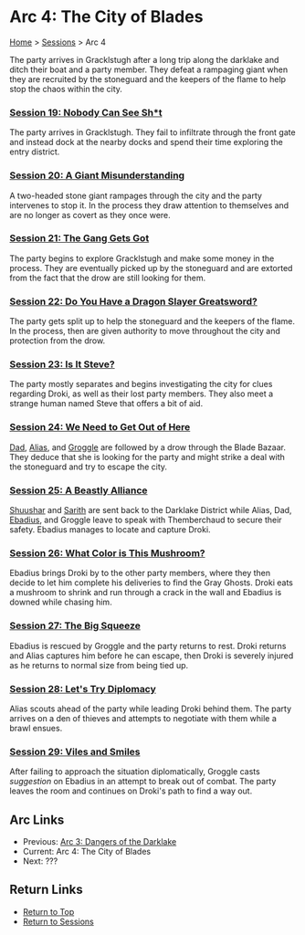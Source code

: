 # Arc 4: The City of Blades

[Home](../../README.md) > [Sessions](../info.md) > Arc 4

The party arrives in Gracklstugh after a long trip along the darklake and
ditch their boat and a party member. They defeat a rampaging giant when they
are recruited by the stoneguard and the keepers of the flame to help stop
the chaos within the city.

### [Session 19: Nobody Can See Sh\*t](session19-2021-05-19.md)
The party arrives in Gracklstugh. They fail to infiltrate through the
front gate and instead dock at the nearby docks and spend their time
exploring the entry district.

### [Session 20: A Giant Misunderstanding](session20-2021-06-09.md)
A two-headed stone giant rampages through the city and the party
intervenes to stop it. In the process they draw attention to themselves
and are no longer as covert as they once were.

### [Session 21: The Gang Gets Got](session21-2021-07-14.md)
The party begins to explore Gracklstugh and make some money in the
process. They are eventually picked up by the stoneguard and are
extorted from the fact that the drow are still looking for them.

### [Session 22: Do You Have a Dragon Slayer Greatsword?](session22-2021-07-28.md)
The party gets split up to help the stoneguard and the keepers of the
flame. In the process, then are given authority to move throughout the
city and protection from the drow.

### [Session 23: Is It Steve?](session23-2022-01-05.md)
The party mostly separates and begins investigating the city for
clues regarding Droki, as well as their lost party members. They also
meet a strange human named Steve that offers a bit of aid.

### [Session 24: We Need to Get Out of Here](session24-2022-02-01.md)
[Dad](../../characters/pcs/dad.md), [Alias](../../characters/pcs/alias.md), and [Groggle](../../characters/pcs/groggle.md) are followed by a drow through the Blade Bazaar.
They deduce that she is looking for the party and might strike a deal
with the stoneguard and try to escape the city.

### [Session 25: A Beastly Alliance](session25-2022-03-02.md)
[Shuushar](../../characters/party/shuushar.md) and [Sarith](../../characters/party/sarith.md)
are sent back to the Darklake District while Alias, Dad, [Ebadius](../../characters/pcs/ebadius.md), and
Groggle leave to speak with Themberchaud to secure their safety.
Ebadius manages to locate and capture Droki.

### [Session 26: What Color is This Mushroom?](session26-2022-04-07.md)
Ebadius brings Droki by to the other party members, where they then decide
to let him complete his deliveries to find the Gray Ghosts. Droki eats a
mushroom to shrink and run through a crack in the wall and Ebadius is
downed while chasing him.

### [Session 27: The Big Squeeze](session27-2022-05-11.md)
Ebadius is rescued by Groggle and the party returns to rest. Droki
returns and Alias captures him before he can escape, then Droki is
severely injured as he returns to normal size from being tied up.

### [Session 28: Let's Try Diplomacy](session28-2022-06-06.md)
Alias scouts ahead of the party while leading Droki behind them. The party
arrives on a den of thieves and attempts to negotiate with them while a
brawl ensues.

### [Session 29: Viles and Smiles](session29-2023-09-26.md)
After failing to approach the situation diplomatically, Groggle casts *suggestion*
on Ebadius in an attempt to break out of combat. The party leaves the room and
continues on Droki's path to find a way out.

## Arc Links
* Previous: [Arc 3: Dangers of the Darklake](../arc03/info.md)
* Current: Arc 4: The City of Blades
* Next: ???

## Return Links
* [Return to Top](../../README.md)
* [Return to Sessions](../info.md)
